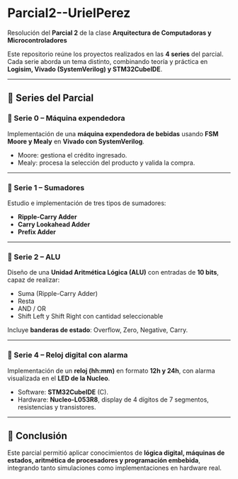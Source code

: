# Parcial2--UrielPerez
Resolución del **Parcial 2** de la clase **Arquitectura de Computadoras y Microcontroladores**  

Este repositorio reúne los proyectos realizados en las **4 series** del parcial.  
Cada serie aborda un tema distinto, combinando teoría y práctica en **Logisim, Vivado (SystemVerilog) y STM32CubeIDE**.  

---

## 📌 Series del Parcial

### 🔹 Serie 0 – Máquina expendedora
Implementación de una **máquina expendedora de bebidas** usando **FSM Moore y Mealy** en **Vivado con SystemVerilog**.  
- Moore: gestiona el crédito ingresado.  
- Mealy: procesa la selección del producto y valida la compra.  


---

### 🔹 Serie 1 – Sumadores
Estudio e implementación de tres tipos de sumadores:  
- **Ripple-Carry Adder**  
- **Carry Lookahead Adder**  
- **Prefix Adder**  



---

### 🔹 Serie 2 – ALU
Diseño de una **Unidad Aritmética Lógica (ALU)** con entradas de **10 bits**, capaz de realizar:  
- Suma (Ripple-Carry Adder)  
- Resta  
- AND / OR  
- Shift Left y Shift Right con cantidad seleccionable  

Incluye **banderas de estado**: Overflow, Zero, Negative, Carry.  



---

### 🔹 Serie 4 – Reloj digital con alarma
Implementación de un **reloj (hh:mm)** en formato **12h y 24h**, con alarma visualizada en el **LED de la Nucleo**.  
- Software: **STM32CubeIDE** (C).  
- Hardware: **Nucleo-L053R8**, display de 4 dígitos de 7 segmentos, resistencias y transistores.  



---

## 🎯 Conclusión
Este parcial permitió aplicar conocimientos de **lógica digital, máquinas de estados, aritmética de procesadores y programación embebida**, integrando tanto simulaciones como implementaciones en hardware real.  
